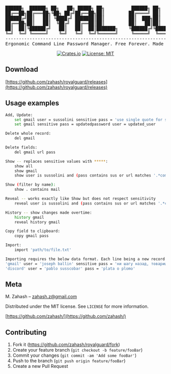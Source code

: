 <div align="center">

<pre>
██████╗  ██████╗ ██╗   ██╗ █████╗ ██╗          ██████╗ ██╗   ██╗ █████╗ ██████╗ ██████╗ 
██╔══██╗██╔═══██╗╚██╗ ██╔╝██╔══██╗██║         ██╔════╝ ██║   ██║██╔══██╗██╔══██╗██╔══██╗
██████╔╝██║   ██║ ╚████╔╝ ███████║██║         ██║  ███╗██║   ██║███████║██████╔╝██║  ██║
██╔══██╗██║   ██║  ╚██╔╝  ██╔══██║██║         ██║   ██║██║   ██║██╔══██║██╔══██╗██║  ██║
██║  ██║╚██████╔╝   ██║   ██║  ██║███████╗    ╚██████╔╝╚██████╔╝██║  ██║██║  ██║██████╔╝
╚═╝  ╚═╝ ╚═════╝    ╚═╝   ╚═╝  ╚═╝╚══════╝     ╚═════╝  ╚═════╝ ╚═╝  ╚═╝╚═╝  ╚═╝╚═════╝ 
----------------------------------------------------------------------------------------
Ergonomic Command Line Password Manager. Free Forever. Made with ❤️ using 🦀
</pre>

[![Crates.io](https://img.shields.io/crates/v/royalguard.svg)](https://crates.io/crates/royalguard)
[![License: MIT](https://img.shields.io/badge/License-MIT-yellow.svg)](https://opensource.org/licenses/MIT)

</div>

## Download

[https://github.com/zahash/royalguard/releases](https://github.com/zahash/royalguard/releases)

## Usage examples

```sh
Add, Update:
    set gmail user = sussolini sensitive pass = 'use single quote for spaces' url = mail.google.sus
    set gmail sensitive pass = updatedpassword user = updated_user

Delete whole record: 
    del gmail

Delete fields: 
    del gmail url pass

Show -- replaces sensitive values with *****:
    show all
    show gmail
    show user is sussolini and (pass contains sus or url matches '.*com')

Show (filter by name):
    show . contains mail

Reveal -- works exactly like Show but does not respect sensitivity
    reveal user is sussolini and (pass contains sus or url matches '.*com')

History -- show changes made overtime:
    history gmail
    reveal history gmail

Copy field to clipboard:
    copy gmail pass

Import:
    import 'path/to/file.txt'

Importing requires the below data format. Each line being a new record
'gmail' user = 'joseph ballin' sensitive pass = 'ни шагу назад, товарищи!'
'discord' user = 'pablo susscobar' pass = 'plata o plomo'
```

## Meta

M. Zahash – zahash.z@gmail.com

Distributed under the MIT license. See `LICENSE` for more information.

[https://github.com/zahash/](https://github.com/zahash/)

## Contributing

1. Fork it (<https://github.com/zahash/royalguard/fork>)
2. Create your feature branch (`git checkout -b feature/fooBar`)
3. Commit your changes (`git commit -am 'Add some fooBar'`)
4. Push to the branch (`git push origin feature/fooBar`)
5. Create a new Pull Request

